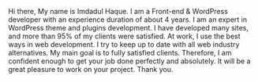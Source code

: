 
Hi there, My name is Imdadul Haque. I am a Front-end & WordPress developer with an experience duration of about 4 years. I am an expert in WordPress theme and plugins development. I have developed many sites, and more than 95% of my clients were satisfied. At work, I use the best ways in web development. I try to keep up to date with all web industry alternatives. My main goal is to fully satisfied clients. Therefore, I am confident enough to get your job done perfectly and absolutely. It will be a great pleasure to work on your project. Thank you.
